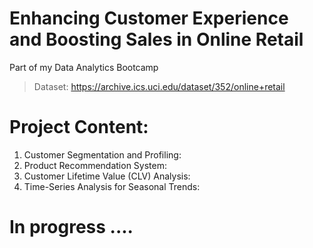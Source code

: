 # Enhancing Customer Experience and Boosting Sales in Online Retail

Part of my Data Analytics Bootcamp
> Dataset: https://archive.ics.uci.edu/dataset/352/online+retail

# Project Content:
  1. Customer Segmentation and Profiling:
  2. Product Recommendation System:
  3. Customer Lifetime Value (CLV) Analysis:
  4. Time-Series Analysis for Seasonal Trends:

# In progress ....
